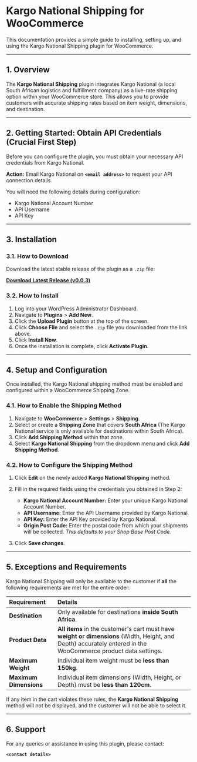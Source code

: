 # Kargo National Shipping for WooCommerce

This documentation provides a simple guide to installing, setting up, and using the Kargo National Shipping plugin for WooCommerce.

---

## 1. Overview

The **Kargo National Shipping** plugin integrates Kargo National (a local South African logistics and fulfillment company) as a live-rate shipping option within your WooCommerce store. This allows you to provide customers with accurate shipping rates based on item weight, dimensions, and destination.

---

## 2. Getting Started: Obtain API Credentials (Crucial First Step)

Before you can configure the plugin, you must obtain your necessary API credentials from Kargo National.

**Action:** Email Kargo National on **`<email address>`** to request your API connection details.

You will need the following details during configuration:
* Kargo National Account Number
* API Username
* API Key

---

## 3. Installation

### 3.1. How to Download

Download the latest stable release of the plugin as a `.zip` file:

**[Download Latest Release (v0.0.3)](https://github.com/hereandnowdigital/kargo-shipping/releases/tag/0.0.3)**

### 3.2. How to Install

1.  Log into your WordPress Administrator Dashboard.
2.  Navigate to **Plugins** > **Add New**.
3.  Click the **Upload Plugin** button at the top of the screen.
4.  Click **Choose File** and select the `.zip` file you downloaded from the link above.
5.  Click **Install Now**.
6.  Once the installation is complete, click **Activate Plugin**.

---

## 4. Setup and Configuration

Once installed, the Kargo National shipping method must be enabled and configured within a WooCommerce Shipping Zone.

### 4.1. How to Enable the Shipping Method

1.  Navigate to **WooCommerce** > **Settings** > **Shipping**.
2.  Select or create a **Shipping Zone** that covers **South Africa** (The Kargo National service is only available for destinations within South Africa).
3.  Click **Add Shipping Method** within that zone.
4.  Select **Kargo National Shipping** from the dropdown menu and click **Add Shipping Method**.

### 4.2. How to Configure the Shipping Method

1.  Click **Edit** on the newly added **Kargo National Shipping** method.
2.  Fill in the required fields using the credentials you obtained in Step 2:
    * **Kargo National Account Number:** Enter your unique Kargo National Account Number.
    * **API Username:** Enter the API Username provided by Kargo National.
    * **API Key:** Enter the API Key provided by Kargo National.
    * **Origin Post Code:** Enter the postal code from which your shipments will be collected. *This defaults to your Shop Base Post Code.*

3.  Click **Save changes**.

---

## 5. Exceptions and Requirements

Kargo National Shipping will only be available to the customer if **all** the following requirements are met for the entire order:

| Requirement | Details |
| :--- | :--- |
| **Destination** | Only available for destinations **inside South Africa**. |
| **Product Data** | **All items** in the customer's cart must have **weight or dimensions** (Width, Height, and Depth) accurately entered in the WooCommerce product data settings. |
| **Maximum Weight** | Individual item weight must be **less than 150kg**. |
| **Maximum Dimensions**| Individual item dimensions (Width, Height, or Depth) must be **less than 120cm**. |

If any item in the cart violates these rules, the **Kargo National Shipping** method will not be displayed, and the customer will not be able to select it.

---

## 6. Support

For any queries or assistance in using this plugin, please contact:

**`<contact details>`**